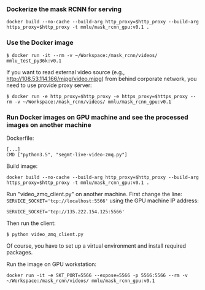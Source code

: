 ### Dockerize the mask RCNN for serving

```
docker build --no-cache --build-arg http_proxy=$http_proxy --build-arg https_proxy=$http_proxy -t mmlu/mask_rcnn_gpu:v0.1 .
```

### Use the Docker image

```
$ docker run -it --rm -v ~/Workspace:/mask_rcnn/videos/ mmlu_test_py36k:v0.1
```
If you want to read external video source (e.g., http://108.53.114.166/mjpg/video.mjpg) from behind corporate network, you need to use provide proxy server:
```
$ docker run -e http_proxy=$http_proxy -e https_proxy=$https_proxy --rm -v ~/Workspace:/mask_rcnn/videos/ mmlu/mask_rcnn_gpu:v0.1
```
### Run Docker images on GPU machine and see the processed images on another machine

Dockerfile:
```
[...]
CMD ["python3.5", "segmt-live-video-zmq.py"]
```
Build image:
```
docker build --no-cache --build-arg http_proxy=$http_proxy --build-arg https_proxy=$http_proxy -t mmlu/mask_rcnn_gpu:v0.1 .
```
Run "video_zmq_client.py" on another machine. First change the line: ```SERVICE_SOCKET='tcp://localhost:5566'``` using the GPU machine IP address:
```
SERVICE_SOCKET='tcp://135.222.154.125:5566'
```
Then run the client:
```
$ python video_zmq_client.py
```
Of course, you have to set up a virtual environment and install required packages.

Run the image on GPU workstation:
```
docker run -it -e SKT_PORT=5566 --expose=5566 -p 5566:5566 --rm -v ~/Workspace:/mask_rcnn/videos/ mmlu/mask_rcnn_gpu:v0.1
```

